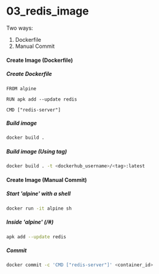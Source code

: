 # 03_redis_image
Two ways:
1. Dockerfile
2. Manual Commit

#### Create Image (Dockerfile)
##### Create Dockerfile
```docker
FROM alpine

RUN apk add --update redis

CMD ["redis-server"]
```

##### Build image
```bash
docker build .
```

##### Build image (Using tag)
```bash
docker build . -t <dockerhub_username>/<tag>:latest
```

#### Create Image (Manual Commit)

##### Start 'alpine' with a shell
```bash
docker run -it alpine sh
```

##### Inside 'alpine' (/#)
```bash
apk add --update redis
```

##### Commit
```bash
docker commit -c 'CMD ["redis-server"]' <container_id>
```